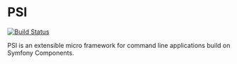 # PSI

[![Build Status](https://secure.travis-ci.org/havvg/psi.svg?branch=master)](http://travis-ci.org/havvg/psi)

PSI is an extensible micro framework for command line applications build on Symfony Components.
